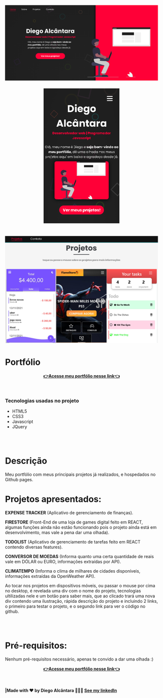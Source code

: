 <h1 align="center">
    <img alt="Sessão Home" src="./assets/readmeAssets/home.png">
</h1>
<p style="max-width: 250px; margin: auto">
    <img alt="Sessão Projetos" src="./assets/readmeAssets/homeMobile.png">
</p>
<h1 align="center">
    <img alt="Sessão Projetos" src="./assets/readmeAssets/projetos.png">
</h1>


# Portfólio

<div align="center"><a align="center" style="font-weight: bold" href="https://alcantara-diego.github.io/portfolio/" target="_Blank">👉Acesse meu portfólio nesse link👈</a></div>
<br></br>

<div>
<h3>Tecnologias usadas no projeto</h3>
<ul>
<li>HTML5</li>
<li>CSS3</li>
<li>Javascript</li>
<li>JQuery</li>
</ul>
</div>

<br></br>
# Descrição

Meu portfólio com meus principais projetos já realizados, e hospedados no Github pages.


# Projetos apresentados:
 <strong>EXPENSE TRACKER</strong> (Aplicativo de gerenciamento de finanças).

 <strong>FIRESTORE</strong> (Front-End de uma loja de games digital feito em REACT, algumas funções ainda não estão funcionando pois o projeto ainda está em desenvolvimento, mas vale a pena dar uma olhada).

 <strong>TODOLIST</strong> (Aplicativo de gerenciamento de tarefas feito em REACT contendo diversas features).

 <strong>CONVERSOR DE MOEDAS</strong> (Informa quanto uma certa quantidade de reais vale em DÓLAR ou EURO, informações extraídas por API).

 <strong>CLIMATEMPO</strong> (Informa o clima de milhares de cidades disponíveis, informações extraídas da OpenWeather API).

 Ao tocar nos projetos em dispositivos móveis, ou passar o mouse por cima no desktop, é revelada uma div com o nome do projeto, tecnologias ultilizadas nele e um botão para saber mais, que ao clicado trará uma nova div contendo uma ilustração, rápida descrição do projeto e incluindo 2 links, o primeiro para testar o projeto, e o segundo link para ver o código no github.

 <br></br>
 # Pré-requisitos:

 Nenhum pré-requisitos necessário, apenas te convido a dar uma olhada :)

 <div align="center"><a align="center" style="font-weight: bold" href="https://alcantara-diego.github.io/portfolio/" target="_Blank">👉Acesse meu portfólio nesse link👈</a></div>
<br></br>

<strong>|Made with ❤️ by Diego Alcântara 👨🏽‍💻 <a align="center" style="font-weight: bold" href="https://www.linkedin.com/in/diego-alc%C3%A2ntara-790424235" target="_Blank">See my linkedIn</a></strong>

